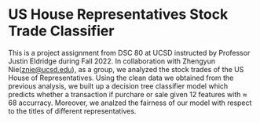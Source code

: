 # US House Representatives Stock Trade Classifier
This is a project assignment from DSC 80 at UCSD instructed by Professor Justin Eldridge during Fall 2022. In collaboration with Zhengyun Nie(znie@ucsd.edu), as a group, we analyzed the stock trades of the US House of Representatives. Using the clean data we obtained from the previous analysis, we built up a decision tree classifier model which predicts whether a transaction if purchare or sale given 12 features with ≈ 68 accurracy. Moreover, we analzed the fairness of our model with respect to the titles of different representatives.
